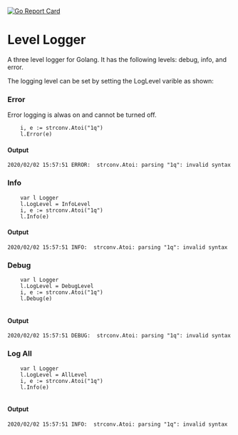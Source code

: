 [![Go Report Card](https://goreportcard.com/badge/github.com/Ulbora/Level_Logger)](https://goreportcard.com/report/github.com/Ulbora/Level_Logger)

Level Logger
============

A three level logger for Golang. It has the following levels: debug, info, and error.

The logging level can be set by setting the LogLevel varible as shown:

### Error
Error logging is alwas on and cannot be turned off.

``` var l Logger
	i, e := strconv.Atoi("1q")
	l.Error(e)
```
#### Output
```
2020/02/02 15:57:51 ERROR:  strconv.Atoi: parsing "1q": invalid syntax

```

### Info
```
    var l Logger
	l.LogLevel = InfoLevel
	i, e := strconv.Atoi("1q")
	l.Info(e)

```

#### Output
```
2020/02/02 15:57:51 INFO:  strconv.Atoi: parsing "1q": invalid syntax

```

### Debug
```
    var l Logger
	l.LogLevel = DebugLevel
	i, e := strconv.Atoi("1q")
	l.Debug(e)
	
```

#### Output
```
2020/02/02 15:57:51 DEBUG:  strconv.Atoi: parsing "1q": invalid syntax

```

### Log All
```
    var l Logger
	l.LogLevel = AllLevel
	i, e := strconv.Atoi("1q")
	l.Info(e)
	
```

#### Output
```
2020/02/02 15:57:51 INFO:  strconv.Atoi: parsing "1q": invalid syntax

```
